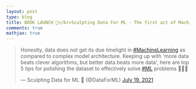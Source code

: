 ```yaml
---
layout: post
type: blog
title: BOOK LAUNCH 🎉</br>Sculpting Data For ML - The first act of Machine Learning
comments: true
mathjax: true
---
```


<blockquote class="twitter-tweet"><p lang="en" dir="ltr">Honestly, data does not get its due limelight in <a href="https://twitter.com/hashtag/MachineLearning?src=hash&amp;ref_src=twsrc%5Etfw">#MachineLearning</a> as compared to complex model architecture. Keeping up with &#39;more data beats clever algorithms, but better data beats more data&#39;, here are top 5 tips for polishing the dataset to effectively solve <a href="https://twitter.com/hashtag/ML?src=hash&amp;ref_src=twsrc%5Etfw">#ML</a> problems 🤖👇🏻</p>&mdash; Sculpting Data for ML 📖 (@DataForML) <a href="https://twitter.com/DataForML/status/1416975965209522186?ref_src=twsrc%5Etfw">July 19, 2021</a></blockquote> <script async src="https://platform.twitter.com/widgets.js" charset="utf-8"></script>
